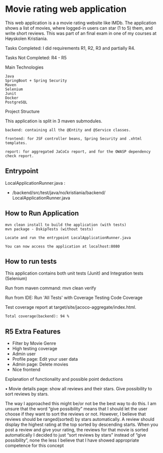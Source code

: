 # Movie rating web application

This web application is a a movie rating website like IMDb.
The application shows a list of movies, where logged-in users can star (1 to 5) them, and write short reviews.
This was part of an final exam in one of my courses at Høyskolen Kristiania.

Tasks Completed: I did requirements R1, R2, R3 
and partially R4.

Tasks Not Completed: R4 - R5

Main Technologies

    Java
    SpringBoot + Spring Security
    Maven
    Selenium
    Junit
    Docker
    PostgreSQL

Project Structure

This application is split in 3 maven submodules.

    backend: containing all the @Entity and @Service classes.

    frontend: for JSF controller beans, Spring Security and .xhtml templates.

    report: for aggregated JaCoCo report, and for the OWASP dependency check report.

## Entrypoint

LocalApplicationRunner.java : 
- /backend/src/test/java/no/kristiania/backend/ LocalApplicationRunner.java

## How to Run Application

    mvn clean install to build the application (with tests)
    mvn package - DskipTests (without tests)

    Locate and run the entrypoint LocalApplicationRunner.java

    You can now access the application at localhost:8080

## How to run tests

This application contains both unit tests (Junit) and Integration tests (Selenium)

Run from maven command: mvn clean verify

Run from IDE: Run 'All Tests' with Coverage
Testing Code Coverage

Test coverage report at target/site/jacoco-aggregate/index.html.

    Total coverage(backend): 94 %


R5 Extra Features
-
* Filter by Movie Genre
* High testing coverage 
* Admin user
* Profile page: Edit your user data
* Admin page: Delete movies
* Nice frontend


Explanation of functionality and possible point deductions


•	Movie details page: show all reviews and their stars. Give possibility to sort reviews by stars. 

The way I approached this might be/or not be the best way to do this. I am unsure that the word “give possibility” means that I should let the user choose if they want to sort the reviews or not. However, I believe that reviews should be ranged(sorted) by stars automatically. A review should display the highest rating at the top sorted by descending starts. When you post a review and give your rating, the reviews for that movie is sorted automatically
 I decided to just “sort reviews by stars” instead of “give possibility”, none the less I believe that I have showed appropriate competence for this concept

